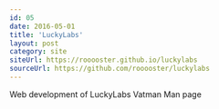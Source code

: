 ```yaml
---
id: 05
date: 2016-05-01
title: 'LuckyLabs'
layout: post
category: site
siteUrl: https://rooooster.github.io/luckylabs
sourceUrl: https://github.com/rooooster/luckylabs
---
```


Web development of LuckyLabs Vatman Man page
